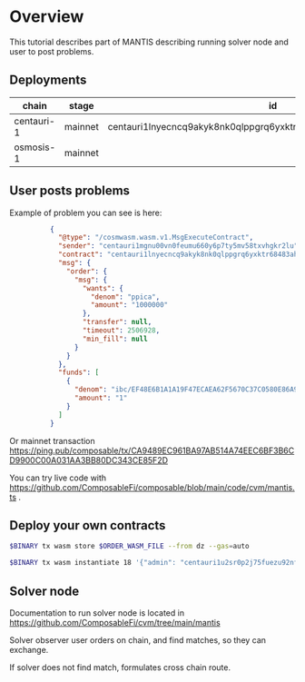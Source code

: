 # Overview

This tutorial describes part of MANTIS describing running solver node and user to post problems. 


## Deployments

| chain      | stage   | id                                                                  |
| ---------- | ------- | ------------------------------------------------------------------- |
| centauri-1 | mainnet | centauri1lnyecncq9akyk8nk0qlppgrq6yxktr68483ahryn457x9ap4ty2sthjcyt |
| osmosis-1  | mainnet |                                                                     |

## User posts problems

Example of problem you can see is here:

```json
          {
            "@type": "/cosmwasm.wasm.v1.MsgExecuteContract",
            "sender": "centauri1mgnu00vn0feumu660y6p7ty5mv58txvhgkr2lu",
            "contract": "centauri1lnyecncq9akyk8nk0qlppgrq6yxktr68483ahryn457x9ap4ty2sthjcyt",
            "msg": {
              "order": {
                "msg": {
                  "wants": {
                    "denom": "ppica",
                    "amount": "1000000"
                  },
                  "transfer": null,
                  "timeout": 2506928,
                  "min_fill": null
                }
              }
            },
            "funds": [
              {
                "denom": "ibc/EF48E6B1A1A19F47ECAEA62F5670C37C0580E86A9E88498B7E393EB6F49F33C0",
                "amount": "1"
              }
            ]
          }
```

Or mainnet transaction https://ping.pub/composable/tx/CA9489EC961BA97AB514A74EEC6BF3B6CD9900C00A031AA3BB80DC343CE85F2D

You can try live code with https://github.com/ComposableFi/composable/blob/main/code/cvm/mantis.ts .


## Deploy your own contracts

```sh
$BINARY tx wasm store $ORDER_WASM_FILE --from dz --gas=auto

$BINARY tx wasm instantiate 18 '{"admin": "centauri1u2sr0p2j75fuezu92nfxg5wm46gu22ywfgul6k", "cvm_address" : "centauri1wpf2szs4uazej8pe7g8vlck34u24cvxx7ys0esfq6tuw8yxygzuqpjsn0d"}' --label "mantis_order_1" --admin centauri1u2sr0p2j75fuezu92nfxg5wm46gu22ywfgul6k --gas=auto --from=dz
```

## Solver node

Documentation to run solver node is located in https://github.com/ComposableFi/cvm/tree/main/mantis 

Solver observer user orders on chain, and find matches, so they can exchange. 

If solver does not find match, formulates cross chain route.